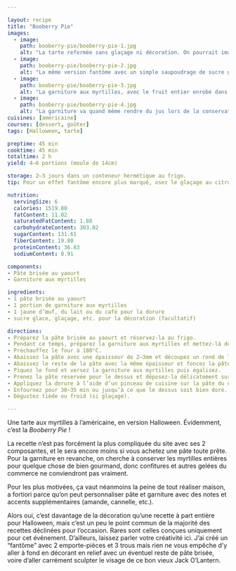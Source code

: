 ```yaml
---

layout: recipe
title: "Booberry Pie"
images:
  - image:
    path: booberry-pie/booberry-pie-1.jpg
    alt: "La tarte refermée sans glaçage ni décoration. On pourrait imaginer une version Jack O’Lantern puisque la couleur brune avec le son de blé de la pâte lui conviendrait très bien."
  - image:
    path: booberry-pie/booberry-pie-2.jpg
    alt: "La même version fantôme avec un simple saupoudrage de sucre glace."
  - image:
    path: booberry-pie/booberry-pie-3.jpg
    alt: "La garniture aux myrtilles, avec le fruit entier enrobé dans sa gelée. Mieux vaut éviter la confiture, trop liquide pour que la tarte fermée se tienne bien."
  - image:
    path: booberry-pie/booberry-pie-4.jpg
    alt: "La garniture va quand même rendre du jus lors de la conservation au frigo, ce qui crée un effet particulièrement sanglant autour de la bouche et des yeux."
cuisines: [américaine]
courses: [dessert, goûter]
tags: [Halloween, tarte]

preptime: 45 min
cooktime: 45 min
totaltime: 2 h
yield: 4–6 portions (moule de 14cm)

storage: 2–3 jours dans un conteneur hermétique au frigo.
tip: Pour un effet fantôme encore plus marqué, osez le glaçage au citron ou le glaçage au chocolat blanc. Sinon, saupoudrez simplement de sucre glace juste avant de servir.

nutrition:
  servingSize: 6
  calories: 1519.80
  fatContent: 11.02
  saturatedFatContent: 1.88
  carbohydrateContent: 303.02
  sugarContent: 131.61
  fiberContent: 19.80
  proteinContent: 36.83
  sodiumContent: 0.91

components:
- Pâte brisée au yaourt
- Garniture aux myrtilles

ingredients:
- 1 pâte brisée au yaourt
- 1 portion de garniture aux myrtilles
- 1 jaune d’œuf, du lait ou du café pour la dorure
- sucre glace, glaçage, etc. pour la décoration (facultatif)

directions:
- Préparez la pâte brisée au yaourt et réservez-la au frigo.
- Pendant ce temps, préparez la garniture aux myrtilles et mettez-là de côté pour la faire refroidir.
- Préchauffez le four à 180°C.
- Abaissez la pâte avec une épaisseur de 2–3mm et découpez un rond de la taille du moule. À l’aide d’emporte-pièces, découpez 2 petits ronds pour faire les yeux et un plus gros pour la bouche. Réservez.
- Abaissez le reste de la pâte avec la même épaisseur et foncez la pâte dans un moule beurré.
- Piquez le fond et versez la garniture aux myrtilles puis égalisez.
- Prenez la pâte réservée pour le dessus et déposez-la délicatement sur la garniture en prenant soin de bien souder les bords.
- Appliquez la dorure à l’aide d’un pinceau de cuisine sur la pâte du dessus.
- Enfournez pour 30–35 min ou jusqu’à ce que le dessus soit bien doré.
- Dégustez tiède ou froid (si glaçage).

---
```


Une tarte aux myrtilles à l’américaine, en version Halloween. Évidemment, c’est la <i lang="en">Booberry Pie</i>&nbsp;!

La recette n’est pas forcément la plus compliquée du site avec ses 2 composantes, et le sera encore moins si vous achetez une pâte toute prête. Pour la garniture en revanche, on cherche à conserver les myrtilles entières pour quelque chose de bien gourmand, donc confitures et autres gelées du commerce ne conviendront pas vraiment. 

Pour les plus motivées, ça vaut néanmoins la peine de tout réaliser maison, a fortiori parce qu’on peut personnaliser pâte et garniture avec des notes et accents supplémentaires (amande, cannelle, etc.).

Alors oui, c’est davantage de la décoration qu’une recette à part entière pour Halloween, mais c’est un peu le point commun de la majorité des recettes déclinées pour l’occasion. Rares sont celles conçues uniquement pour cet événement. D’ailleurs, laissez parler votre créativité ici. J’ai créé un “fantôme” avec 2 emporte-pièces et 3 trous mais rien ne vous empêche d’y aller à fond en décorant en relief avec un éventuel reste de pâte brisée, voire d’aller carrément sculpter le visage de ce bon vieux Jack O’Lantern.